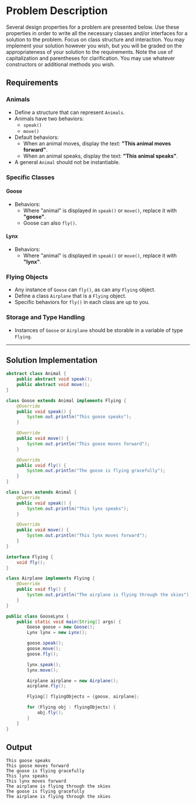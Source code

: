# Problem Description

Several design properties for a problem are presented below. Use these properties in order to write all the necessary classes and/or interfaces for a solution to the problem. Focus on class structure and interaction. You may implement your solution however you wish, but you will be graded on the appropriateness of your solution to the requirements. Note the use of capitalization and parentheses for clarification. You may use whatever constructors or additional methods you wish.

## Requirements

### Animals

- Define a structure that can represent `Animals`.
- Animals have two behaviors:
  - `speak()`
  - `move()`
- Default behaviors:
  - When an animal moves, display the text: **"This animal moves forward"**.
  - When an animal speaks, display the text: **"This animal speaks"**.
- A general `Animal` should not be instantiable.

### Specific Classes

#### Goose

- Behaviors:
  - Where "animal" is displayed in `speak()` or `move()`, replace it with **"goose"**.
  - Goose can also `fly()`.

#### Lynx

- Behaviors:
  - Where "animal" is displayed in `speak()` or `move()`, replace it with **"lynx"**.

### Flying Objects

- Any instance of `Goose` can `fly()`, as can any `Flying` object.
- Define a class `Airplane` that is a `Flying` object.
- Specific behaviors for `fly()` in each class are up to you.

### Storage and Type Handling

- Instances of `Goose` or `Airplane` should be storable in a variable of type `Flying`.

---

## Solution Implementation

```java
abstract class Animal {
    public abstract void speak();
    public abstract void move();
}

class Goose extends Animal implements Flying {
    @Override
    public void speak() {
        System.out.println("This goose speaks");
    }

    @Override
    public void move() {
        System.out.println("This goose moves forward");
    }

    @Override
    public void fly() {
        System.out.println("The goose is flying gracefully");
    }
}

class Lynx extends Animal {
    @Override
    public void speak() {
        System.out.println("This lynx speaks");
    }

    @Override
    public void move() {
        System.out.println("This lynx moves forward");
    }
}

interface Flying {
    void fly();
}

class Airplane implements Flying {
    @Override
    public void fly() {
        System.out.println("The airplane is flying through the skies");
    }
}

public class GooseLynx {
    public static void main(String[] args) {
        Goose goose = new Goose();
        Lynx lynx = new Lynx();

        goose.speak();
        goose.move();
        goose.fly();

        lynx.speak();
        lynx.move();

        Airplane airplane = new Airplane();
        airplane.fly();

        Flying[] flyingObjects = {goose, airplane};

        for (Flying obj : flyingObjects) {
            obj.fly();
        }
    }
}
```

## Output

```plaintext
This goose speaks
This goose moves forward
The goose is flying gracefully
This lynx speaks
This lynx moves forward
The airplane is flying through the skies
The goose is flying gracefully
The airplane is flying through the skies
```